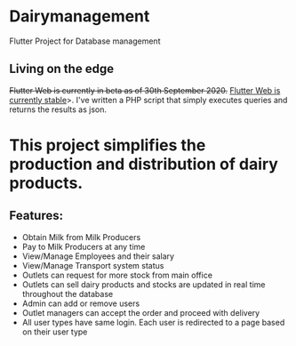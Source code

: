 # Dairymanagement

Flutter Project for Database management


## Living on the edge
<p> <del>Flutter Web is currently in beta as of 30th September 2020.</del> <ins>Flutter Web is currently stable</ins>>. I've written a PHP script that simply executes queries and returns the results as json.</p>

# This project simplifies the production and distribution of dairy products.
## Features:
<ul>
    <li>Obtain Milk from Milk Producers</li>
    <li>Pay to Milk Producers at any time</li>
    <li>View/Manage Employees and their salary</li>
    <li>View/Manage Transport system status</li>
    <li>Outlets can request for more stock from main office</li>
    <li>Outlets can sell dairy products and stocks are updated in real time throughout the database</li>
    <li>Admin can add or remove users</li>
    <li>Outlet managers can accept the order and proceed with delivery</li>
    <li>All user types have same login. Each user is redirected to a page based on their user type</li>
</ul>